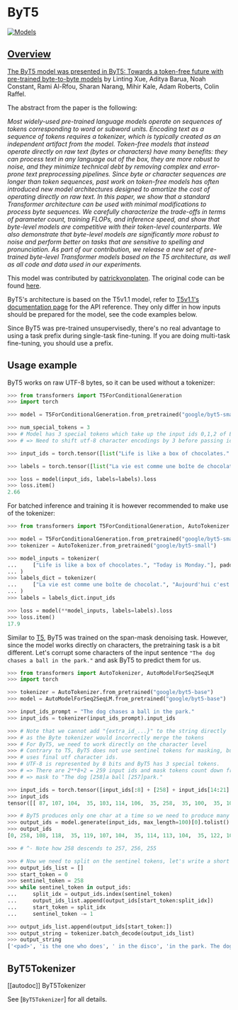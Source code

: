 <!--Copyright 2021 The HuggingFace Team. All rights reserved.

Licensed under the Apache License, Version 2.0 (the "License"); you may not use this file except in compliance with
the License. You may obtain a copy of the License at

http://www.apache.org/licenses/LICENSE-2.0

Unless required by applicable law or agreed to in writing, software distributed under the License is distributed on
an "AS IS" BASIS, WITHOUT WARRANTIES OR CONDITIONS OF ANY KIND, either express or implied. See the License for the
specific language governing permissions and limitations under the License.

⚠️ Note that this file is in Markdown but contain specific syntax for our doc-builder (similar to MDX) that may not be
rendered properly in your Markdown viewer.

-->

# ByT5

<div class="flex flex-wrap space-x-1">
<a href="https://huggingface.co/models?filter=byt5">
<img alt="Models" src="https://img.shields.io/badge/All_model_pages-byt5-blueviolet">
</div>

## Overview

The ByT5 model was presented in [ByT5: Towards a token-free future with pre-trained byte-to-byte models](https://arxiv.org/abs/2105.13626) by Linting Xue, Aditya Barua, Noah Constant, Rami Al-Rfou, Sharan Narang, Mihir
Kale, Adam Roberts, Colin Raffel.

The abstract from the paper is the following:

*Most widely-used pre-trained language models operate on sequences of tokens corresponding to word or subword units.
Encoding text as a sequence of tokens requires a tokenizer, which is typically created as an independent artifact from
the model. Token-free models that instead operate directly on raw text (bytes or characters) have many benefits: they
can process text in any language out of the box, they are more robust to noise, and they minimize technical debt by
removing complex and error-prone text preprocessing pipelines. Since byte or character sequences are longer than token
sequences, past work on token-free models has often introduced new model architectures designed to amortize the cost of
operating directly on raw text. In this paper, we show that a standard Transformer architecture can be used with
minimal modifications to process byte sequences. We carefully characterize the trade-offs in terms of parameter count,
training FLOPs, and inference speed, and show that byte-level models are competitive with their token-level
counterparts. We also demonstrate that byte-level models are significantly more robust to noise and perform better on
tasks that are sensitive to spelling and pronunciation. As part of our contribution, we release a new set of
pre-trained byte-level Transformer models based on the T5 architecture, as well as all code and data used in our
experiments.*

This model was contributed by [patrickvonplaten](https://huggingface.co/patrickvonplaten). The original code can be
found [here](https://github.com/google-research/byt5).

<Tip>

ByT5's architecture is based on the T5v1.1 model, refer to [T5v1.1's documentation page](t5v1.1) for the API reference. They
only differ in how inputs should be prepared for the model, see the code examples below.

</Tip>

Since ByT5 was pre-trained unsupervisedly, there's no real advantage to using a task prefix during single-task
fine-tuning. If you are doing multi-task fine-tuning, you should use a prefix.


## Usage example

ByT5 works on raw UTF-8 bytes, so it can be used without a tokenizer:

```python
>>> from transformers import T5ForConditionalGeneration
>>> import torch

>>> model = T5ForConditionalGeneration.from_pretrained("google/byt5-small")

>>> num_special_tokens = 3
>>> # Model has 3 special tokens which take up the input ids 0,1,2 of ByT5.
>>> # => Need to shift utf-8 character encodings by 3 before passing ids to model.

>>> input_ids = torch.tensor([list("Life is like a box of chocolates.".encode("utf-8"))]) + num_special_tokens

>>> labels = torch.tensor([list("La vie est comme une boîte de chocolat.".encode("utf-8"))]) + num_special_tokens

>>> loss = model(input_ids, labels=labels).loss
>>> loss.item()
2.66
```

For batched inference and training it is however recommended to make use of the tokenizer:

```python
>>> from transformers import T5ForConditionalGeneration, AutoTokenizer

>>> model = T5ForConditionalGeneration.from_pretrained("google/byt5-small")
>>> tokenizer = AutoTokenizer.from_pretrained("google/byt5-small")

>>> model_inputs = tokenizer(
...     ["Life is like a box of chocolates.", "Today is Monday."], padding="longest", return_tensors="pt"
... )
>>> labels_dict = tokenizer(
...     ["La vie est comme une boîte de chocolat.", "Aujourd'hui c'est lundi."], padding="longest", return_tensors="pt"
... )
>>> labels = labels_dict.input_ids

>>> loss = model(**model_inputs, labels=labels).loss
>>> loss.item()
17.9
```

Similar to [T5](t5), ByT5 was trained on the span-mask denoising task. However, 
since the model works directly on characters, the pretraining task is a bit 
different. Let's corrupt some characters of the 
input sentence `"The dog chases a ball in the park."` and ask ByT5 to predict them 
for us.

```python
>>> from transformers import AutoTokenizer, AutoModelForSeq2SeqLM
>>> import torch

>>> tokenizer = AutoTokenizer.from_pretrained("google/byt5-base")
>>> model = AutoModelForSeq2SeqLM.from_pretrained("google/byt5-base")

>>> input_ids_prompt = "The dog chases a ball in the park."
>>> input_ids = tokenizer(input_ids_prompt).input_ids

>>> # Note that we cannot add "{extra_id_...}" to the string directly
>>> # as the Byte tokenizer would incorrectly merge the tokens
>>> # For ByT5, we need to work directly on the character level
>>> # Contrary to T5, ByT5 does not use sentinel tokens for masking, but instead
>>> # uses final utf character ids.
>>> # UTF-8 is represented by 8 bits and ByT5 has 3 special tokens.
>>> # => There are 2**8+2 = 259 input ids and mask tokens count down from index 258.
>>> # => mask to "The dog [258]a ball [257]park."

>>> input_ids = torch.tensor([input_ids[:8] + [258] + input_ids[14:21] + [257] + input_ids[28:]])
>>> input_ids
tensor([[ 87, 107, 104,  35, 103, 114, 106,  35, 258,  35, 100,  35, 101, 100, 111, 111, 257,  35, 115, 100, 117, 110,  49,   1]])

>>> # ByT5 produces only one char at a time so we need to produce many more output characters here -> set `max_length=100`.
>>> output_ids = model.generate(input_ids, max_length=100)[0].tolist()
>>> output_ids
[0, 258, 108, 118,  35, 119, 107, 104,  35, 114, 113, 104,  35, 122, 107, 114,  35, 103, 114, 104, 118, 257,  35, 108, 113,  35, 119, 107, 104,  35, 103, 108, 118, 102, 114, 256, 108, 113,  35, 119, 107, 104, 35, 115, 100, 117, 110,  49,  35,  87, 107, 104,  35, 103, 114, 106, 35, 108, 118,  35, 119, 107, 104,  35, 114, 113, 104,  35, 122, 107, 114,  35, 103, 114, 104, 118,  35, 100,  35, 101, 100, 111, 111,  35, 108, 113, 255,  35, 108, 113,  35, 119, 107, 104,  35, 115, 100, 117, 110,  49]

>>> # ^- Note how 258 descends to 257, 256, 255

>>> # Now we need to split on the sentinel tokens, let's write a short loop for this
>>> output_ids_list = []
>>> start_token = 0
>>> sentinel_token = 258
>>> while sentinel_token in output_ids:
...     split_idx = output_ids.index(sentinel_token)
...     output_ids_list.append(output_ids[start_token:split_idx])
...     start_token = split_idx
...     sentinel_token -= 1

>>> output_ids_list.append(output_ids[start_token:])
>>> output_string = tokenizer.batch_decode(output_ids_list)
>>> output_string
['<pad>', 'is the one who does', ' in the disco', 'in the park. The dog is the one who does a ball in', ' in the park.']
```


## ByT5Tokenizer

[[autodoc]] ByT5Tokenizer

See [`ByT5Tokenizer`] for all details.
